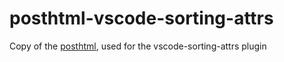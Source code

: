 # posthtml-vscode-sorting-attrs

Copy of the [posthtml](https://github.com/posthtml/posthtml), used for the vscode-sorting-attrs plugin

